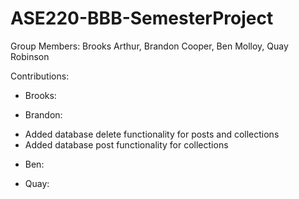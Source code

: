 # ASE220-BBB-SemesterProject

Group Members: Brooks Arthur, Brandon Cooper, Ben Molloy, Quay Robinson

Contributions:

  - Brooks:

  - Brandon:
  + Added database delete functionality for posts and collections
  + Added database post functionality for collections

  - Ben:

  - Quay:
